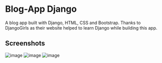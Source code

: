 # Blog-App Django
A blog app built with Django, HTML, CSS and Bootstrap. Thanks to DjangoGirls as their website helped to learn Django while building this app.

## Screenshots

![image](https://user-images.githubusercontent.com/79099734/216589091-4642a528-c915-4533-8bce-f7faede61fd9.png)
![image](https://user-images.githubusercontent.com/79099734/216589125-31057383-5f2c-418a-bdb0-6cee5e68f8ce.png)
![image](https://user-images.githubusercontent.com/79099734/216589146-53b38257-480f-4edd-9472-316ff490bff4.png)
